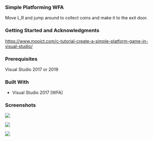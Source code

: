 ### Simple Platforming WFA

Move L,R and jump around to collect coins and make it to the exit door.

### Getting Started and Acknowledgments

https://www.mooict.com/c-tutorial-create-a-simple-platform-game-in-visual-studio/

### Prerequisites

Visual Studio 2017 or 2019

### Built With

* Visual Studio 2017 [WFA]

### Screenshots

![](Notes_4_Droids_Screenshots/Notes_4_Droids.png)

![](Notes_4_Droids_Screenshots/Notes_4Droids2.png)

![](Notes_4_Droids_Screenshots/Notes_4Droids3.png)
